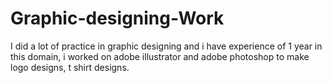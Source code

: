 # Graphic-designing-Work
I did a lot of practice in graphic designing and i have experience of 1 year in this domain, i worked on adobe illustrator and adobe photoshop to make logo designs, t shirt designs.

